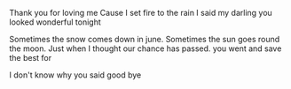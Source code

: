 Thank you for loving me
Cause I set fire to the rain
I said my darling you looked wonderful tonight

Sometimes the snow comes down in june. 
Sometimes the sun goes round the moon.
Just when I thought our chance has passed.
you went and save the best for

I don't know why you said good bye